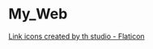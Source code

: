 # My_Web
 
<a href="https://www.flaticon.com/free-icons/link" title="link icons">Link icons created by th studio - Flaticon</a>